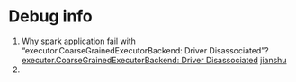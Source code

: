 # Debug info
1. Why spark application fail with “executor.CoarseGrainedExecutorBackend: Driver Disassociated”?
[executor.CoarseGrainedExecutorBackend: Driver Disassociated](http://stackoverflow.com/questions/28967500/why-spark-application-fail-with-executor-coarsegrainedexecutorbackend-driver-d)
[jianshu](http://www.jianshu.com/p/80dc6209acc0)
2. 